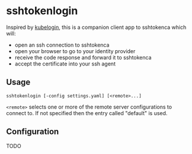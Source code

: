 # sshtokenlogin

Inspired by [kubelogin](https://github.com/int128/kubelogin), this is a companion
client app to sshtokenca which will:

- open an ssh connection to sshtokenca
- open your browser to go to your identity provider
- receive the code response and forward it to sshtokenca
- accept the certificate into your ssh agent

## Usage

```
sshtokenlogin [-config settings.yaml] [<remote>...]
```

`<remote>` selects one or more of the remote server configurations to
connect to.  If not specified then the entry called "default" is used.

## Configuration

TODO
